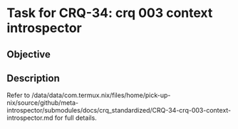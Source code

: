 # Task for CRQ-34: crq 003 context introspector

## Objective


## Description


Refer to /data/data/com.termux.nix/files/home/pick-up-nix/source/github/meta-introspector/submodules/docs/crq_standardized/CRQ-34-crq-003-context-introspector.md for full details.


